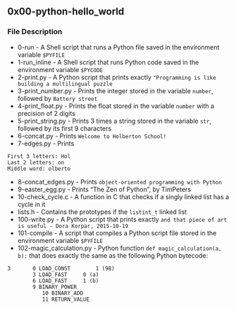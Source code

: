 ## 0x00-python-hello_world

### File Description
* 0-run - A Shell script that runs a Python file saved in the environment variable ```$PYFILE```
* 1-run_inline - A Shell script that runs Python code saved in the environment variable ```$PYCODE```
* 2-print.py - A Python script that prints exactly ```"Programming is like building a multilingual puzzle```
* 3-print_number.py - Prints the integer stored in the variable ```number```, followed by ```Battery street```
* 4-print_float.py - Prints the float stored in the variable ```number``` with a precision of 2 digits
* 5-print_string.py - Prints 3 times a string stored in the variable ```str```, followed by its first 9 characters
* 6-concat.py - Prints ```Welcome to Holberton School!```
* 7-edges.py - Prints 
```
First 3 letters: Hol
Last 2 letters: on
Middle word: olberto
```
* 8-concat_edges.py - Prints ```object-oriented programming with Python```
* 9-easter_egg.py - Prints “The Zen of Python”, by TimPeters
* 10-check_cycle.c - A function in C that checks if a singly linked list has a cycle in it
* lists.h - Contains the prototypes if the ```listint_t``` linked list
* 100-write.py - A Python script that prints exactly ```and that piece of art is useful - Dora Korpar, 2015-10-19```
* 101-compile - A script that compiles a Python script file stored in the environment variable ```$PYFILE```
* 102-magic_calculation.py - Python function  ```def magic_calculation(a, b):``` that does exactly the same as the following Python bytecode:
```
3		0 LOAD_CONST		1 (98)
		3 LOAD_FAST		0 (a)
		6 LOAD_FAST		1 (b)
		9 BINARY_POWER
 	       10 BINARY_ADD
	       11 RETURN_VALUE
```
